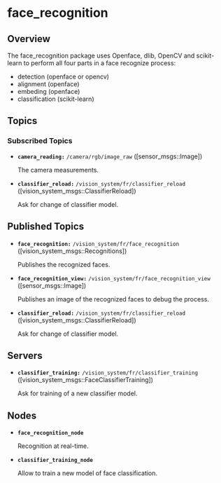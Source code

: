 # face_recognition
## Overview
The face_recognition package uses Openface, dlib, OpenCV and scikit-learn to perform all four parts in a face recognize process:
- detection (openface or opencv)
- alignment (openface)
- embeding (openface)
- classification (scikit-learn)

## Topics
### Subscribed Topics
* **`camera_reading:`** `/camera/rgb/image_raw` ([sensor_msgs::Image])

    The camera measurements.

* **`classifier_reload:`** `/vision_system/fr/classifier_reload` ([vision_system_msgs::ClassifierReload])

    Ask for change of classifier model.

## Published Topics
* **`face_recognition:`** `/vision_system/fr/face_recognition` ([vision_system_msgs::Recognitions])

    Publishes the recognized faces.

* **`face_recognition_view:`** `/vision_system/fr/face_recognition_view` ([sensor_msgs::Image])

    Publishes an image of the recognized faces to debug the process.

* **`classifier_reload:`** `/vision_system/fr/classifier_reload` ([vision_system_msgs::ClassifierReload])

    Ask for change of classifier model.
    
## Servers
* **`classifier_training:`** `/vision_system/fr/classifier_training` ([vision_system_msgs::FaceClassifierTraining])


    Ask for training of a new classifier model.
## Nodes
* **`face_recognition_node`**

    Recognition at real-time.
* **`classifier_training_node`**

    Allow to train a new model of face classification.